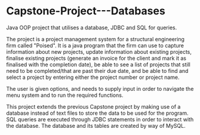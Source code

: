 # Capstone-Project---Databases
Java OOP project that utilises a database, JDBC and SQL for queries.

The project is a project management system for a structural engineering firm called "Poised". It is a java program that the firm can use to capture 
information about new projects, update information about existing projects, finalise existing projects (generate an invoice for the client and mark it as finalised
with the completion date), be able to see a list of projects that still need to be completed/that are past their due date, and be able to find and select a project
by entering either the project number or project name.

The user is given options, and needs to supply input in order to navigate the menu system and to run the required functions.

This project extends the previous Capstone project by making use of a database instead of text files to store the data to be used for the program. SQL queries are executed through JDBC statements in order to interact with the database. The database and its tables are created by way of MySQL.


